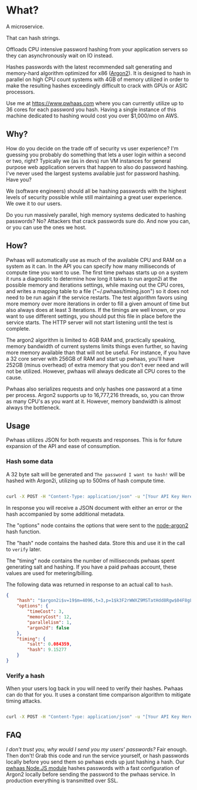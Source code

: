 # What?
A microservice.

That can hash strings.

Offloads CPU intensive password hashing from your application servers so they can asynchronously wait on IO instead.

Hashes passwords with the latest recommended salt generating and memory-hard algorithm optimized for x86 ([Argon2](https://github.com/P-H-C/phc-winner-argon2)). It is designed to hash in parallel on high CPU count systems with 4GB of memory utilized in order to make the resulting hashes exceedingly difficult to crack with GPUs or ASIC processors.

Use me at https://www.pwhaas.com where you can currently utilize up to 36 cores for each password you hash. Having a single instance of this machine dedicated to hashing would cost you over $1,000/mo on AWS.

## Why?
How do you decide on the trade off of security vs user experience? I'm guessing you probably do something that lets a user login within a second or two, right? Typically we (as in devs) run VM instances for general purpose web application servers that happen to also do password hashing. I've never used the largest systems available just for password hashing. Have you?

We (software engineers) should all be hashing passwords with the highest levels of security possible while still maintaining a great user experience. We owe it to our users.

Do you run massively parallel, high memory systems dedicated to hashing passwords? No? Attackers that crack passwords sure do. And now you can, or you can use the ones we host.

## How?
Pwhaas will automatically use as much of the available CPU and RAM on a system as it can. In the API you can specify how many milliseconds of compute time you want to use. The first time pwhaas starts up on a system it runs a diagnostic to determine how long it takes to run argon2i at the possible memory and iterations settings, while maxing out the CPU cores, and writes a mapping table to a file ("~/.pwhaas/timing.json") so it does not need to be run again if the service restarts. The test algorithm favors using more memory over more iterations in order to fill a given amount of time but also always does at least 3 iterations. If the timings are well known, or you want to use different settings, you should put this file in place before the service starts. The HTTP server will not start listening until the test is complete.

The argon2 algorithm is limited to 4GB RAM and, practically speaking, memory bandwidth of current systems limits things even further, so having more memory available than that will not be useful. For instance, if you have a 32 core server with 256GB of RAM and start up pwhaas, you'll have 252GB (minus overhead) of extra memory that you don't ever need and will not be utilized. However, pwhaas will always dedicate all CPU cores to the cause.

Pwhaas also serializes requests and only hashes one password at a time per process. Argon2 supports up to 16,777,216 threads, so, you can throw as many CPU's as you want at it. However, memory bandwidth is almost always the bottleneck.

## Usage
Pwhaas utilizes JSON for both requests and responses. This is for future expansion of the API and ease of consumption.

### Hash some data 
A 32 byte salt will be generated and `The password I want to hash!` will be hashed with Argon2i, utilizing up to 500ms of hash compute time.

```sh

curl -X POST -H "Content-Type: application/json" -u "[Your API Key Here]:" -d '{"maxtime":500, "plain":"The password I want to hash!"}' https://api.pwhaas.com/hash

```

In response you will receive a JSON document with either an error or the hash accompanied by some additional metadata.

The "options" node contains the options that were sent to the [node-argon2](https://github.com/ranisalt/node-argon2/) hash function.

The "hash" node contains the hashed data. Store this and use it in the call to `verify` later.

The "timing" node contains the number of milliseconds pwhaas spent generating salt and hashing. If you have a paid pwhaas account, these values are used for metering/billing.

The following data was returned in response to an actual call to `hash`.

```json
{
    "hash": "$argon2i$v=19$m=4096,t=3,p=1$k3F2rWWXZ9MSTatHdd8Rgw$04F8gLV5HnwI8DdLDmB+2MPlPsSwkX0ETpVeuJzWX7o",
    "options": {
        "timeCost": 3,
        "memoryCost": 12,
        "parallelism": 1,
        "argon2d": false
    },
    "timing": {
        "salt": 0.084359,
        "hash": 9.15277
    } 
}
```

### Verify a hash
When your users log back in you will need to verify their hashes. Pwhaas can do that for you. It uses a constant time comparison algorithm to mitigate timing attacks.

```sh

curl -X POST -H "Content-Type: application/json" -u "[Your API Key Here]:" -d '{"hash":"$argon2i$v=19$m=4096,t=3,p=1$k3F2rWWXZ9MSTatHdd8Rgw$04F8gLV5HnwI8DdLDmB+2MPlPsSwkX0ETpVeuJzWX7o", "plain":"The password I want to hash!"}' https://api.pwhaas.com/verify

```


## FAQ
_I don't trust you, why would I send you my users' passwords?_
Fair enough. Then don't! Grab this code and run the service yourself, or hash passwords locally before you send them so pwhaas ends up just hashing a hash.
Our [pwhaas Node.JS module](https://github.com/jdconley/pwhaas-js) hashes passwords with a fast configuration of Argon2 locally before sending the password to the pwhaas service.
In production everything is transmitted over SSL.